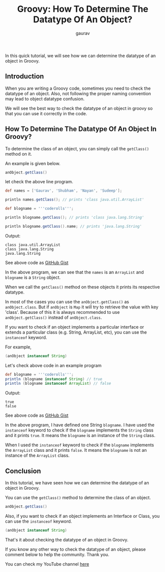 ﻿---
layout: post
title: "Groovy: How To Determine The Datatype Of An Object?"
author: gaurav
categories: [Groovy]
description: "In this quick tutorial, we will how can we determine the datatype of an object in Groovy."
toc: true
---

In this quick tutorial, we will see how we can determine the datatype of an object in Groovy.

## Introduction

When you are writing a Groovy code, sometimes you need to check the datatype of an object.  Also, not following the proper naming convention may lead to object datatype confusion.

We will see the best way to check the datatype of an object in groovy so that you can use it correctly in the code.

## How To Determine The Datatype Of An Object In Groovy?

To determine the class of an object, you can simply call the `getClass()` method on it.

An example is given below.
```groovy
anObject.getClass()
```
let check the above line program.

```groovy
def names = ['Gaurav', 'Shubham', 'Nayan', 'Sudeep'];

println names.getClass(); // prints 'class java.util.ArrayList'

def blogname = '''coderolls''';

println blogname.getClass(); // prints 'class java.lang.String'

println blogname.getClass().name; // prints 'java.lang.String'
```

Output:
```
class java.util.ArrayList
class java.lang.String
java.lang.String
```
See above code as [GitHub Gist](https://gist.github.com/gauravkukade/1c12a2e35d8803106d4cf2b0e11f6b18#file-determine-datatype-groovy)

In the above program, we can see that the `names` is an `ArrayList`  and `blogname` is a `String` object.

When we call the `getClass()` method on these objects it prints its respective datatype.

In most of the cases you can use the `anObject.getClass()` as `anObject.class`. But if `anObject` is `Map` it will try to retrieve the value with key 'class'.  Because of this it is always recommended to use `anObject.getClass()` instead of `anObject.class`.

If you want to check if an object implements a particular interface or extends a particular class (e.g. String, ArrayList, etc), you can use the `instanceof` keyword.

For example,

```groovy
(anObject instanceof String)
```

Let's check above code in an example program

```groovy
def blogname = '''coderolls''';
println (blogname instanceof String) // true
println (blogname instanceof ArrayList) // false
```
Output: 
```
true
false
```
See above code as [GitHub Gist](https://gist.github.com/gauravkukade/eafc65547cd3cd54877ca5d54eec8acc)

In the above program, I have defined one String `blogname`. I have used the `instanceof` keyword to check if the `blogname` implements the `String` class and it prints `true`. It means the `blogname` is an instance of the `String` class.

When I used the `instanceof` keyword to check if the `blogname` implements the `ArrayList` class and it prints `false`. It means the `blogname` is not an instance of the `ArrayList` class.

## Conclusion

In this tutorial, we have seen how we can determine the datatype of an object in Groovy.

You can use the `getClass()` method to determine the class of an object.

```groovy
anObject.getClass()
```

Also, if you want to check if an object implements an Interface or Class, you can use the `instanceof` keyword.

```groovy
(anObject instanceof String)
```
That's it about checking the datatype of an object in Groovy. 

If you know any other way to check the datatype of an object, please comment below to help the community. Thank you.

You can check my YouTube channel [here](https://www.youtube.com/channel/UCl31HHUdQbSHOQfc9L-wo3w)
